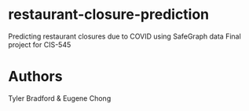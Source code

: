 # restaurant-closure-prediction
Predicting restaurant closures due to COVID using SafeGraph data
Final project for CIS-545

# Authors
Tyler Bradford & Eugene Chong
